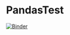 # PandasTest
[![Binder](https://mybinder.org/badge_logo.svg)](https://mybinder.org/v2/gh/DennisHgj/PandasTest/master)

